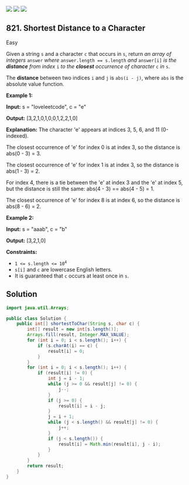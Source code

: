 [![](https://img.shields.io/github/stars/javadev/LeetCode-in-Java?label=Stars&style=flat-square)](https://github.com/javadev/LeetCode-in-Java)
[![](https://img.shields.io/github/forks/javadev/LeetCode-in-Java?label=Fork%20me%20on%20GitHub%20&style=flat-square)](https://github.com/javadev/LeetCode-in-Java/fork)
[![](https://img.shields.io/badge/-LeetCode%20in%20Kotlin-blue?style=flat-square)](https://github.com/javadev/LeetCode-in-Kotlin)

## 821\. Shortest Distance to a Character

Easy

Given a string `s` and a character `c` that occurs in `s`, return _an array of integers_ `answer` _where_ `answer.length == s.length` _and_ `answer[i]` _is the **distance** from index_ `i` _to the **closest** occurrence of character_ `c` _in_ `s`.

The **distance** between two indices `i` and `j` is `abs(i - j)`, where `abs` is the absolute value function.

**Example 1:**

**Input:** s = "loveleetcode", c = "e"

**Output:** [3,2,1,0,1,0,0,1,2,2,1,0]

**Explanation:** The character 'e' appears at indices 3, 5, 6, and 11 (0-indexed). 

The closest occurrence of 'e' for index 0 is at index 3, so the distance is abs(0 - 3) = 3. 

The closest occurrence of 'e' for index 1 is at index 3, so the distance is abs(1 - 3) = 2. 

For index 4, there is a tie between the 'e' at index 3 and the 'e' at index 5, but the distance is still the same: abs(4 - 3) == abs(4 - 5) = 1. 

The closest occurrence of 'e' for index 8 is at index 6, so the distance is abs(8 - 6) = 2.

**Example 2:**

**Input:** s = "aaab", c = "b"

**Output:** [3,2,1,0]

**Constraints:**

*   <code>1 <= s.length <= 10<sup>4</sup></code>
*   `s[i]` and `c` are lowercase English letters.
*   It is guaranteed that `c` occurs at least once in `s`.

## Solution

```java
import java.util.Arrays;

public class Solution {
    public int[] shortestToChar(String s, char c) {
        int[] result = new int[s.length()];
        Arrays.fill(result, Integer.MAX_VALUE);
        for (int i = 0; i < s.length(); i++) {
            if (s.charAt(i) == c) {
                result[i] = 0;
            }
        }
        for (int i = 0; i < s.length(); i++) {
            if (result[i] != 0) {
                int j = i - 1;
                while (j >= 0 && result[j] != 0) {
                    j--;
                }
                if (j >= 0) {
                    result[i] = i - j;
                }
                j = i + 1;
                while (j < s.length() && result[j] != 0) {
                    j++;
                }
                if (j < s.length()) {
                    result[i] = Math.min(result[i], j - i);
                }
            }
        }
        return result;
    }
}
```